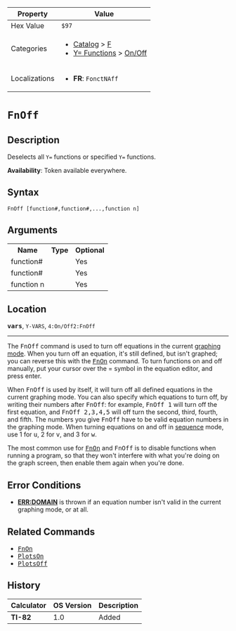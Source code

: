 | Property      | Value |
|---------------|-------|
| Hex Value     | `$97`|
| Categories    | <ul><li>[Catalog](<../categories/Catalog.md>) > [F](<../categories/Catalog.md#F>)</li><li>[Y= Functions](<../categories/Y= Functions.md>) > [On/Off](<../categories/Y= Functions.md#On/Off>)</li></ul> |
| Localizations | <ul><li><b>FR</b>: `FonctNAff `</li></ul> |

# `FnOff `

## Description
Deselects all `Y=` functions or specified `Y=` functions.


<b>Availability</b>: Token available everywhere.

## Syntax
`FnOff [function#,function#,...,function n]`

## Arguments
<table>
<tr><th>Name</th><th>Type</th><th>Optional</th></tr>

<tr><td>function#</td><td></td><td>Yes</td></tr>

<tr><td>function#</td><td></td><td>Yes</td></tr>

<tr><td>function n</td><td></td><td>Yes</td></tr>

</table>

## Location
<tt><kbd><b>vars</b></kbd></tt>, `Y-VARS`, `4:On/Off2:FnOff`
<hr>

The <tt>FnOff</tt> command is used to turn off equations in the current [graphing mode](/graphing-mode). When you turn off an equation, it's still defined, but isn't graphed; you can reverse this with the <tt><a href="/fnon">FnOn</a></tt> command. To turn functions on and off manually, put your cursor over the = symbol in the equation editor, and press enter.

When <tt>FnOff</tt> is used by itself, it will turn off all defined equations in the current graphing mode. You can also specify which equations to turn off, by writing their numbers after <tt>FnOff</tt>: for example, <tt>FnOff 1</tt> will turn off the first equation, and <tt>FnOff 2,3,4,5</tt> will off turn the second, third, fourth, and fifth. The numbers you give <tt>FnOff</tt> have to be valid equation numbers in the graphing mode. When turning equations on and off in [sequence](/seq-mode) mode, use 1 for <tt>u</tt>, 2 for <tt>v</tt>, and 3 for <tt>w</tt>.

The most common use for <tt><a href="/fnon">FnOn</a></tt> and <tt>FnOff</tt> is to disable functions when running a program, so that they won't interfere with what you're doing on the graph screen, then enable them again when you're done.

## Error Conditions

*   **[ERR:DOMAIN](/errors#domain)** is thrown if an equation number isn't valid in the current graphing mode, or at all.

## Related Commands

*   <tt><a href="/fnon">FnOn</a></tt>
*   <tt><a href="/plotson">PlotsOn</a></tt>
*   <tt><a href="/plotsoff">PlotsOff</a></tt>

## History
| Calculator | OS Version | Description |
|------------|------------|-------------|
| <b>TI-82</b> | 1.0 | Added |


